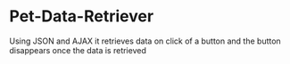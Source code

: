 # Pet-Data-Retriever
Using JSON and AJAX it retrieves data on click of a button and the button disappears once the data is retrieved
